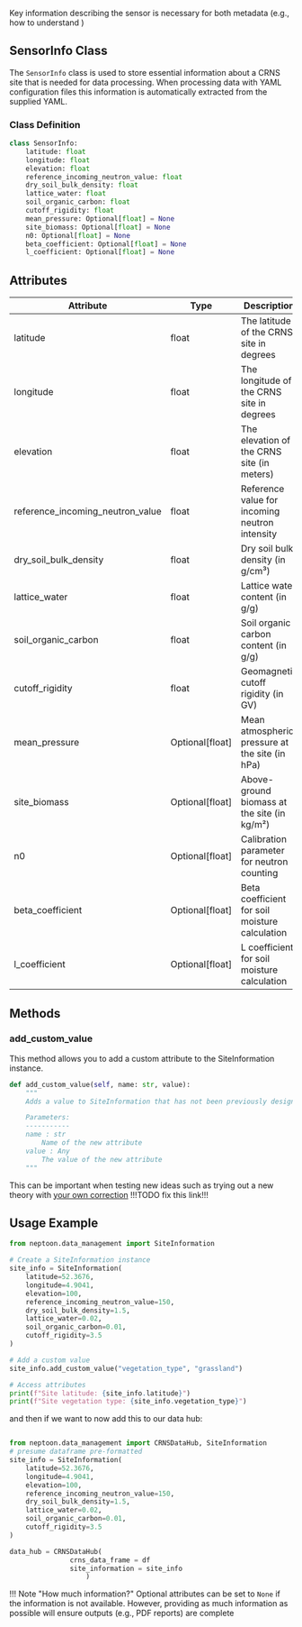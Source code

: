 Key information describing the sensor is necessary for both metadata (e.g., how to understand )

## SensorInfo Class

The `SensorInfo` class is used to store essential information about a CRNS site that is needed for data processing. When processing data with YAML configuration files this information is automatically extracted from the supplied YAML. 

### Class Definition

```python
class SensorInfo:
    latitude: float
    longitude: float
    elevation: float
    reference_incoming_neutron_value: float
    dry_soil_bulk_density: float
    lattice_water: float
    soil_organic_carbon: float
    cutoff_rigidity: float
    mean_pressure: Optional[float] = None
    site_biomass: Optional[float] = None
    n0: Optional[float] = None
    beta_coefficient: Optional[float] = None
    l_coefficient: Optional[float] = None
```

## Attributes

| Attribute | Type | Description |
|-----------|------|-------------|
| latitude | float | The latitude of the CRNS site in degrees |
| longitude | float | The longitude of the CRNS site in degrees |
| elevation | float | The elevation of the CRNS site (in meters) |
| reference_incoming_neutron_value | float | Reference value for incoming neutron intensity |
| dry_soil_bulk_density | float | Dry soil bulk density (in g/cm³) |
| lattice_water | float | Lattice water content (in g/g) |
| soil_organic_carbon | float | Soil organic carbon content (in g/g) |
| cutoff_rigidity | float | Geomagnetic cutoff rigidity (in GV) |
| mean_pressure | Optional[float] | Mean atmospheric pressure at the site (in hPa) |
| site_biomass | Optional[float] | Above-ground biomass at the site (in kg/m²) |
| n0 | Optional[float] | Calibration parameter for neutron counting |
| beta_coefficient | Optional[float] | Beta coefficient for soil moisture calculation |
| l_coefficient | Optional[float] | L coefficient for soil moisture calculation |

## Methods

### add_custom_value

This method allows you to add a custom attribute to the SiteInformation instance.

```python
def add_custom_value(self, name: str, value):
    """
    Adds a value to SiteInformation that has not been previously designed.

    Parameters:
    -----------
    name : str
        Name of the new attribute
    value : Any
        The value of the new attribute
    """
```

This can be important when testing new ideas such as trying out a new theory with [your own correction](~/advanced-users/write-your-own-corrections.md) !!!TODO fix this link!!!

## Usage Example

```python
from neptoon.data_management import SiteInformation

# Create a SiteInformation instance
site_info = SiteInformation(
    latitude=52.3676,
    longitude=4.9041,
    elevation=100,
    reference_incoming_neutron_value=150,
    dry_soil_bulk_density=1.5,
    lattice_water=0.02,
    soil_organic_carbon=0.01,
    cutoff_rigidity=3.5
)

# Add a custom value
site_info.add_custom_value("vegetation_type", "grassland")

# Access attributes
print(f"Site latitude: {site_info.latitude}")
print(f"Site vegetation type: {site_info.vegetation_type}")
```

and then if we want to now add this to our data hub:

```python

from neptoon.data_management import CRNSDataHub, SiteInformation
# presume dataframe pre-formatted
site_info = SiteInformation(
    latitude=52.3676,
    longitude=4.9041,
    elevation=100,
    reference_incoming_neutron_value=150,
    dry_soil_bulk_density=1.5,
    lattice_water=0.02,
    soil_organic_carbon=0.01,
    cutoff_rigidity=3.5
)

data_hub = CRNSDataHub(
			   crns_data_frame = df
			   site_information = site_info
				   )
```


!!! Note "How much information?"
	Optional attributes can be set to `None` if the information is not available. However, providing as much information as possible will ensure outputs (e.g., PDF reports) are complete
